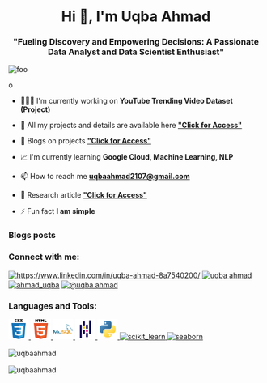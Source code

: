 <h1 align="center">Hi 👋, I'm Uqba Ahmad</h1>
<h3 align="center">"Fueling Discovery and Empowering Decisions: A Passionate Data Analyst and Data Scientist Enthusiast"</h3>
<p><img src="[/url](https://www.freepik.com/free-vector/network-mesh-wire-digital-technology-background_10136775.htm#query=data%20science%20background&position=0&from_view=keyword&track=ais)" alt="foo" title="title" /></p>o

- 👩🏻‍💻 I'm currently working on **YouTube Trending Video Dataset (Project)**

- 📝 All my projects and details are available here **["Click for Access"](https://sites.google.com/view/uqbaprotfolio/home)**

- 📝 Blogs on projects **["Click for Access"](https://medium.com/@uqba2199)**

- 📈 I'm currently learning **Google Cloud, Machine Learning, NLP**

- 📫 How to reach me **uqbaahmad2107@gmail.com**

- 📝 Research article **["Click for Access"](https://www.researchgate.net/profile/Uqba-Ahmad)**
  
- ⚡ Fun fact **I am simple**

### Blogs posts
<!-- BLOG-POST-LIST:START -->
<!-- BLOG-POST-LIST:END -->

<h3 align="left">Connect with me:</h3>
<p align="left">
<a href="https://linkedin.com/in/https://www.linkedin.com/in/uqba-ahmad-8a7540200/" target="blank"><img align="center" src="https://raw.githubusercontent.com/rahuldkjain/github-profile-readme-generator/master/src/images/icons/Social/linked-in-alt.svg" alt="https://www.linkedin.com/in/uqba-ahmad-8a7540200/" height="30" width="40" /></a>
<a href="https://kaggle.com/uqba ahmad" target="blank"><img align="center" src="https://raw.githubusercontent.com/rahuldkjain/github-profile-readme-generator/master/src/images/icons/Social/kaggle.svg" alt="uqba ahmad" height="30" width="40" /></a>
<a href="https://instagram.com/ahmad_uqba" target="blank"><img align="center" src="https://raw.githubusercontent.com/rahuldkjain/github-profile-readme-generator/master/src/images/icons/Social/instagram.svg" alt="ahmad_uqba" height="30" width="40" /></a>
<a href="https://medium.com/@uqba ahmad" target="blank"><img align="center" src="https://raw.githubusercontent.com/rahuldkjain/github-profile-readme-generator/master/src/images/icons/Social/medium.svg" alt="@uqba ahmad" height="30" width="40" /></a>
</p>

<h3 align="left">Languages and Tools:</h3>
<p align="left"> <a href="https://www.w3schools.com/css/" target="_blank" rel="noreferrer"> <img src="https://raw.githubusercontent.com/devicons/devicon/master/icons/css3/css3-original-wordmark.svg" alt="css3" width="40" height="40"/> </a> <a href="https://www.w3.org/html/" target="_blank" rel="noreferrer"> <img src="https://raw.githubusercontent.com/devicons/devicon/master/icons/html5/html5-original-wordmark.svg" alt="html5" width="40" height="40"/> </a> <a href="https://www.mysql.com/" target="_blank" rel="noreferrer"> <img src="https://raw.githubusercontent.com/devicons/devicon/master/icons/mysql/mysql-original-wordmark.svg" alt="mysql" width="40" height="40"/> </a> <a href="https://pandas.pydata.org/" target="_blank" rel="noreferrer"> <img src="https://raw.githubusercontent.com/devicons/devicon/2ae2a900d2f041da66e950e4d48052658d850630/icons/pandas/pandas-original.svg" alt="pandas" width="40" height="40"/> </a> <a href="https://www.python.org" target="_blank" rel="noreferrer"> <img src="https://raw.githubusercontent.com/devicons/devicon/master/icons/python/python-original.svg" alt="python" width="40" height="40"/> </a> <a href="https://scikit-learn.org/" target="_blank" rel="noreferrer"> <img src="https://upload.wikimedia.org/wikipedia/commons/0/05/Scikit_learn_logo_small.svg" alt="scikit_learn" width="40" height="40"/> </a> <a href="https://seaborn.pydata.org/" target="_blank" rel="noreferrer"> <img src="https://seaborn.pydata.org/_images/logo-mark-lightbg.svg" alt="seaborn" width="40" height="40"/> </a> </p>

<p><img align="center" src="https://github-readme-stats.vercel.app/api/top-langs?username=uqbaahmad&show_icons=true&locale=en&layout=compact" alt="uqbaahmad" /></p>

<p><img align="center" src="https://github-readme-streak-stats.herokuapp.com/?user=uqbaahmad&" alt="uqbaahmad" /></p>
